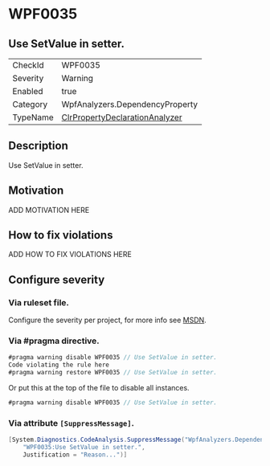 # WPF0035
## Use SetValue in setter.

<!-- start generated table -->
<table>
<tr>
  <td>CheckId</td>
  <td>WPF0035</td>
</tr>
<tr>
  <td>Severity</td>
  <td>Warning</td>
</tr>
<tr>
  <td>Enabled</td>
  <td>true</td>
</tr>
<tr>
  <td>Category</td>
  <td>WpfAnalyzers.DependencyProperty</td>
</tr>
<tr>
  <td>TypeName</td>
  <td><a href="https://github.com/DotNetAnalyzers/WpfAnalyzers/blob/master/WpfAnalyzers/NodeAnalyzers/ClrPropertyDeclarationAnalyzer.cs">ClrPropertyDeclarationAnalyzer</a></td>
</tr>
</table>
<!-- end generated table -->

## Description

Use SetValue in setter.

## Motivation

ADD MOTIVATION HERE

## How to fix violations

ADD HOW TO FIX VIOLATIONS HERE

<!-- start generated config severity -->
## Configure severity

### Via ruleset file.

Configure the severity per project, for more info see [MSDN](https://msdn.microsoft.com/en-us/library/dd264949.aspx).

### Via #pragma directive.
```C#
#pragma warning disable WPF0035 // Use SetValue in setter.
Code violating the rule here
#pragma warning restore WPF0035 // Use SetValue in setter.
```

Or put this at the top of the file to disable all instances.
```C#
#pragma warning disable WPF0035 // Use SetValue in setter.
```

### Via attribute `[SuppressMessage]`.

```C#
[System.Diagnostics.CodeAnalysis.SuppressMessage("WpfAnalyzers.DependencyProperty", 
    "WPF0035:Use SetValue in setter.", 
    Justification = "Reason...")]
```
<!-- end generated config severity -->